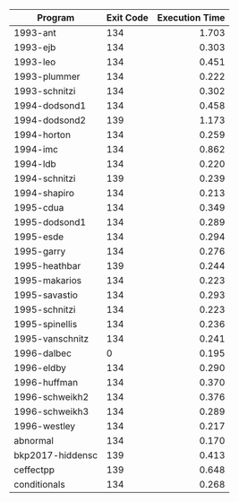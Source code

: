| Program | Exit Code | Execution Time |
| ------- |:--------- | --------------:|
| 1993-ant | 134 | 1.703 |
| 1993-ejb | 134 | 0.303 |
| 1993-leo | 134 | 0.451 |
| 1993-plummer | 134 | 0.222 |
| 1993-schnitzi | 134 | 0.302 |
| 1994-dodsond1 | 134 | 0.458 |
| 1994-dodsond2 | 139 | 1.173 |
| 1994-horton | 134 | 0.259 |
| 1994-imc | 134 | 0.862 |
| 1994-ldb | 134 | 0.220 |
| 1994-schnitzi | 139 | 0.239 |
| 1994-shapiro | 134 | 0.213 |
| 1995-cdua | 134 | 0.349 |
| 1995-dodsond1 | 134 | 0.289 |
| 1995-esde | 134 | 0.294 |
| 1995-garry | 134 | 0.276 |
| 1995-heathbar | 139 | 0.244 |
| 1995-makarios | 134 | 0.223 |
| 1995-savastio | 134 | 0.293 |
| 1995-schnitzi | 134 | 0.223 |
| 1995-spinellis | 134 | 0.236 |
| 1995-vanschnitz | 134 | 0.241 |
| 1996-dalbec | 0 | 0.195 |
| 1996-eldby | 134 | 0.290 |
| 1996-huffman | 134 | 0.370 |
| 1996-schweikh2 | 134 | 0.376 |
| 1996-schweikh3 | 134 | 0.289 |
| 1996-westley | 134 | 0.217 |
| abnormal | 134 | 0.170 |
| bkp2017-hiddensc | 139 | 0.413 |
| ceffectpp | 139 | 0.648 |
| conditionals | 134 | 0.268 |

